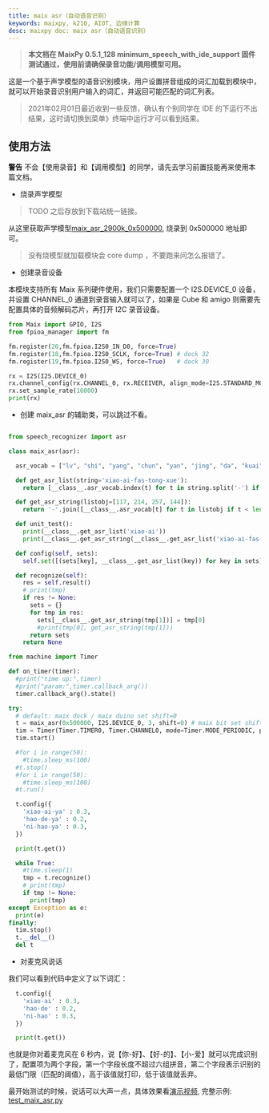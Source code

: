```yaml
---
title: maix asr（自动语音识别）
keywords: maixpy, k210, AIOT, 边缘计算
desc: maixpy doc: maix asr（自动语音识别）
---
```



> **本文档在 MaixPy 0.5.1_128 minimum_speech_with_ide_support 固件测试通过，使用前请确保录音功能/调用模型可用。**

这是一个基于声学模型的语音识别模块，用户设置拼音组成的词汇加载到模块中，就可以开始录音识别用户输入的词汇，并返回可能匹配的词汇列表。

> 2021年02月01日最近收到一些反馈，确认有个别同学在 IDE 的下运行不出结果，这时请切换到菜单》终端中运行才可以看到结果。

## 使用方法

**警告** 不会【使用录音】和【调用模型】的同学，请先去学习前置技能再来使用本篇文档。

- 烧录声学模型

> TODO 之后存放到下载站统一链接。

从这里获取声学模型[maix_asr_2900k_0x500000](https://github.com/sipeed/MaixPy_scripts/blob/master/multimedia/speech_recognizer/maix_asr_2900k_0x500000.kmodel), 烧录到 0x500000 地址即可。

> 没有烧模型就加载模块会 core dump ，不要跑来问怎么报错了。

- 创建录音设备

本模块支持所有 Maix 系列硬件使用，我们只需要配置一个 I2S.DEVICE_0 设备，并设置 CHANNEL_0 通道到录音输入就可以了，如果是 Cube 和 amigo 则需要先配置具体的音频解码芯片，再打开 I2C 录音设备。

```python
from Maix import GPIO, I2S
from fpioa_manager import fm

fm.register(20,fm.fpioa.I2S0_IN_D0, force=True)
fm.register(18,fm.fpioa.I2S0_SCLK, force=True) # dock 32
fm.register(19,fm.fpioa.I2S0_WS, force=True)   # dock 30

rx = I2S(I2S.DEVICE_0)
rx.channel_config(rx.CHANNEL_0, rx.RECEIVER, align_mode=I2S.STANDARD_MODE)
rx.set_sample_rate(16000)
print(rx)
```

- 创建 maix_asr 的辅助类，可以跳过不看。

```python

from speech_recognizer import asr

class maix_asr(asr):

  asr_vocab = ["lv", "shi", "yang", "chun", "yan", "jing", "da", "kuai", "wen", "zhang", "de", "di", "se", "si", "yue", "lin", "luan", "geng", "xian", "huo", "xiu", "mei", "yi", "ang", "ran", "ta", "jin", "ping", "yao", "bu", "li", "liang", "zai", "yong", "dao", "shang", "xia", "fan", "teng", "dong", "she", "xing", "zhuang", "ru", "hai", "tun", "zhi", "tou", "you", "ling", "pao", "hao", "le", "zha", "zen", "me", "zheng", "cai", "ya", "shu", "tuo", "qu", "fu", "guang", "bang", "zi", "chong", "shui", "cuan", "ke", "shei", "wan", "hou", "zhao", "jian", "zuo", "cu", "hei", "yu", "ce", "ming", "dui", "cheng", "men", "wo", "bei", "dai", "zhe", "hu", "jiao", "pang", "ji", "lao", "nong", "kang", "yuan", "chao", "hui", "xiang", "bing", "qi", "chang", "nian", "jia", "tu", "bi", "pin", "xi", "zou", "chu", "cun", "wang", "na", "ge", "an", "ning", "tian", "xiao", "zhong", "shen", "nan", "er", "ri", "zhu", "xin", "wai", "luo", "gang", "qing", "xun", "te", "cong", "gan", "lai", "he", "dan", "wei", "die", "kai", "ci", "gu", "neng", "ba", "bao", "xue", "shuai", "dou", "cao", "mao", "bo", "zhou", "lie", "qie", "ju", "chuan", "guo", "lan", "ni", "tang", "ban", "su", "quan", "huan", "ying", "a", "min", "meng", "wu", "tai", "hua", "xie", "pai", "huang", "gua", "jiang", "pian", "ma", "jie", "wa", "san", "ka", "zong", "nv", "gao", "ye", "biao", "bie", "zui", "ren", "jun", "duo", "ze", "tan", "mu", "gui", "qiu", "bai", "sang", "jiu", "yin", "huai", "rang", "zan", "shuo", "sha", "ben", "yun", "la", "cuo", "hang", "ha", "tuan", "gong", "shan", "ai", "kou", "zhen", "qiong", "ding", "dang", "que", "weng", "qian", "feng", "jue", "zhuan", "ceng", "zu", "bian", "nei", "sheng", "chan", "zao", "fang", "qin", "e", "lian", "fa", "lu", "sun", "xu", "deng", "guan", "shou", "mo", "zhan", "po", "pi", "gun", "shuang", "qiang", "kao", "hong", "kan", "dian", "kong", "pei", "tong", "ting", "zang", "kuang", "reng", "ti", "pan", "heng", "chi", "lun", "kun", "han", "lei", "zuan", "man", "sen", "duan", "leng", "sui", "gai", "ga", "fou", "kuo", "ou", "suo", "sou", "nu", "du", "mian", "chou", "hen", "kua", "shao", "rou", "xuan", "can", "sai", "dun", "niao", "chui", "chen", "hun", "peng", "fen", "cang", "gen", "shua", "chuo", "shun", "cha", "gou", "mai", "liu", "diao", "tao", "niu", "mi", "chai", "long", "guai", "xiong", "mou", "rong", "ku", "song", "che", "sao", "piao", "pu", "tui", "lang", "chuang", "keng", "liao", "miao", "zhui", "nai", "lou", "bin", "juan", "zhua", "run", "zeng", "ao", "re", "pa", "qun", "lia", "cou", "tie", "zhai", "kuan", "kui", "cui", "mie", "fei", "tiao", "nuo", "gei", "ca", "zhun", "nie", "mang", "zhuo", "pen", "zun", "niang", "suan", "nao", "ruan", "qiao", "fo", "rui", "rao", "ruo", "zei", "en", "za", "diu", "nve", "sa", "nin", "shai", "nen", "ken", "chuai", "shuan", "beng", "ne", "lve", "qia", "jiong", "pie", "seng", "nuan", "nang", "miu", "pou", "cen", "dia", "o", "zhuai", "yo", "dei", "n", "ei", "nou", "bia", "eng", "den", "_"]

  def get_asr_list(string='xiao-ai-fas-tong-xue'):
    return [__class__.asr_vocab.index(t) for t in string.split('-') if t in __class__.asr_vocab]

  def get_asr_string(listobj=[117, 214, 257, 144]):
    return '-'.join([__class__.asr_vocab[t] for t in listobj if t < len(__class__.asr_vocab)])

  def unit_test():
    print(__class__.get_asr_list('xiao-ai'))
    print(__class__.get_asr_string(__class__.get_asr_list('xiao-ai-fas-tong-xue')))

  def config(self, sets):
    self.set([(sets[key], __class__.get_asr_list(key)) for key in sets])

  def recognize(self):
    res = self.result()
    # print(tmp)
    if res != None:
      sets = {}
      for tmp in res:
        sets[__class__.get_asr_string(tmp[1])] = tmp[0]
        #print(tmp[0], get_asr_string(tmp[1]))
      return sets
    return None

from machine import Timer

def on_timer(timer):
  #print("time up:",timer)
  #print("param:",timer.callback_arg())
  timer.callback_arg().state()

try:
  # default: maix dock / maix duino set shift=0
  t = maix_asr(0x500000, I2S.DEVICE_0, 3, shift=0) # maix bit set shift=1
  tim = Timer(Timer.TIMER0, Timer.CHANNEL0, mode=Timer.MODE_PERIODIC, period=64, callback=on_timer, arg=t)
  tim.start()

  #for i in range(50):
    #time.sleep_ms(100)
  #t.stop()
  #for i in range(50):
    #time.sleep_ms(100)
  #t.run()

  t.config({
    'xiao-ai-ya' : 0.3,
    'hao-de-ya' : 0.2,
    'ni-hao-ya' : 0.3,
  })

  print(t.get())

  while True:
    #time.sleep(1)
    tmp = t.recognize()
    # print(tmp)
    if tmp != None:
      print(tmp)
except Exception as e:
  print(e)
finally:
  tim.stop()
  t.__del__()
  del t
```

- 对麦克风说话

我们可以看到代码中定义了以下词汇：

```python
  t.config({
    'xiao-ai' : 0.3,
    'hao-de' : 0.2,
    'ni-hao' : 0.3,
  })

  print(t.get())
```

也就是你对着麦克风在 6 秒内，说【你-好】、【好-的】、【小-爱】就可以完成识别了，配置项为两个字段，第一个字段长度不超过六组拼音，第二个字段表示识别的最低门限（匹配的阈值），高于该值就打印，低于该值就丢弃。

最开始测试的时候，说话可以大声一点，具体效果看[演示视频](https://www.bilibili.com/video/BV1C5411L7JC/), 完整示例: [test_maix_asr.py](https://github.com/sipeed/MaixPy_scripts/blob/d1d95a4d2fbe4c4b87d683c5fb79fda1fe3f9aae/multimedia/speech_recognizer/test_maix_asr.py)

